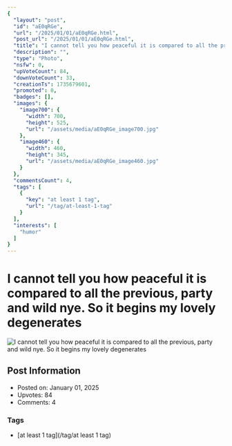 ```yaml
---
{
  "layout": "post",
  "id": "aE0qRGe",
  "url": "/2025/01/01/aE0qRGe.html",
  "post_url": "/2025/01/01/aE0qRGe.html",
  "title": "I cannot tell you how peaceful it is compared to all the previous, party and wild nye. So it begins my lovely degenerates",
  "description": "",
  "type": "Photo",
  "nsfw": 0,
  "upVoteCount": 84,
  "downVoteCount": 33,
  "creationTs": 1735679601,
  "promoted": 0,
  "badges": [],
  "images": {
    "image700": {
      "width": 700,
      "height": 525,
      "url": "/assets/media/aE0qRGe_image700.jpg"
    },
    "image460": {
      "width": 460,
      "height": 345,
      "url": "/assets/media/aE0qRGe_image460.jpg"
    }
  },
  "commentsCount": 4,
  "tags": [
    {
      "key": "at least 1 tag",
      "url": "/tag/at-least-1-tag"
    }
  ],
  "interests": [
    "humor"
  ]
}
---
```


# I cannot tell you how peaceful it is compared to all the previous, party and wild nye. So it begins my lovely degenerates

![I cannot tell you how peaceful it is compared to all the previous, party and wild nye. So it begins my lovely degenerates](/assets/media/aE0qRGe_image700.jpg)

## Post Information

- Posted on: January 01, 2025
- Upvotes: 84
- Comments: 4

### Tags

- [at least 1 tag](/tag/at least 1 tag)
